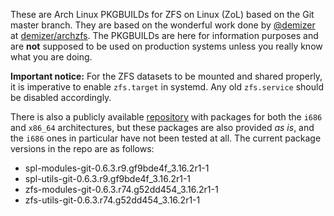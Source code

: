 These are Arch Linux PKGBUILDs for ZFS on Linux (ZoL) based on the Git master branch. They are based on the wonderful work done by [@demizer](https://github.com/demizer) at [demizer/archzfs](https://github.com/demizer/archzfs). The PKGBUILDs are here for information purposes and are **not** supposed to be used on production systems unless you really know what you are doing.

**Important notice:** For the ZFS datasets to be mounted and shared properly, it is imperative to enable `zfs.target` in systemd. Any old `zfs.service` should be disabled accordingly.

There is also a publicly available [repository](http://kerberia.net/archlinux/repo/archzfs-git) with packages for both the `i686` and `x86_64` architectures, but these packages are also provided *as is*, and the `i686` ones in particular have not been tested at all. The current package versions in the repo are as follows:

* spl-modules-git-0.6.3.r9.gf9bde4f_3.16.2r1-1
* spl-utils-git-0.6.3.r9.gf9bde4f_3.16.2r1-1
* zfs-modules-git-0.6.3.r74.g52dd454_3.16.2r1-1
* zfs-utils-git-0.6.3.r74.g52dd454_3.16.2r1-1
